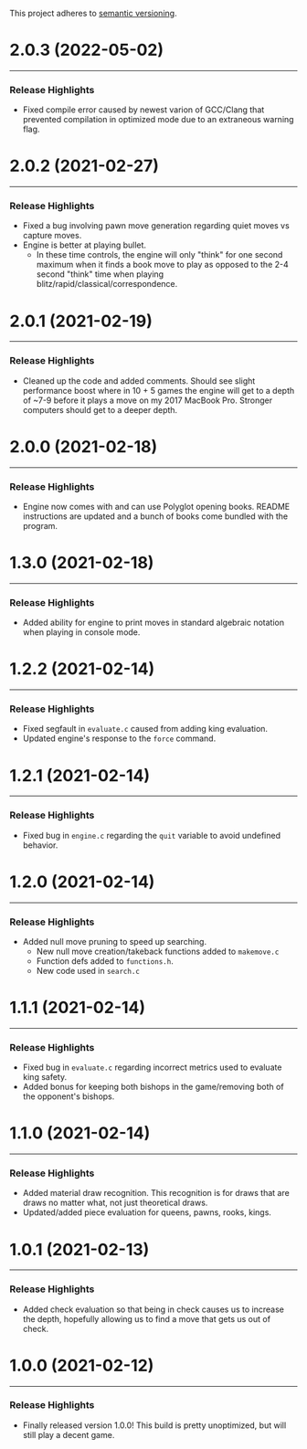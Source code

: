 This project adheres to [semantic versioning](https://semver.org/).
# 2.0.3 (2022-05-02)
***
### Release Highlights
* Fixed compile error caused by newest varion of GCC/Clang that prevented compilation in optimized mode due to an extraneous warning flag.
# 2.0.2 (2021-02-27)
***
### Release Highlights
* Fixed a bug involving pawn move generation regarding quiet moves vs capture moves.
* Engine is better at playing bullet.
    * In these time controls, the engine will only "think" for one second maximum when it finds a book move to play as opposed to the 2-4 second "think" time when playing blitz/rapid/classical/correspondence.

# 2.0.1 (2021-02-19)
***
### Release Highlights
* Cleaned up the code and added comments. Should see slight performance boost where in
10 + 5 games the engine will get to a depth of ~7-9 before it plays a move on my 2017 MacBook Pro.
Stronger computers should get to a deeper depth.

# 2.0.0 (2021-02-18)
***
### Release Highlights
* Engine now comes with and can use Polyglot opening books.
README instructions are updated and a bunch of books come bundled with the program.

# 1.3.0 (2021-02-18)
***
### Release Highlights
* Added ability for engine to print moves in standard algebraic notation
when playing in console mode.

# 1.2.2 (2021-02-14)
***
### Release Highlights
* Fixed segfault in `evaluate.c` caused from adding king evaluation.
* Updated engine's response to the `force` command.

# 1.2.1 (2021-02-14)
***
### Release Highlights
* Fixed bug in `engine.c` regarding the `quit` variable to avoid undefined behavior.

# 1.2.0 (2021-02-14)
***
### Release Highlights
* Added null move pruning to speed up searching.
  * New null move creation/takeback functions added to `makemove.c`
  * Function defs added to `functions.h`.
  * New code used in `search.c`

# 1.1.1 (2021-02-14)
***
### Release Highlights
* Fixed bug in `evaluate.c` regarding incorrect metrics
used to evaluate king safety.
* Added bonus for keeping both bishops in the game/removing
both of the opponent's bishops.

# 1.1.0 (2021-02-14)
***
### Release Highlights
* Added material draw recognition. This recognition is for
draws that are draws no matter what, not just theoretical draws.
* Updated/added piece evaluation for queens, pawns, rooks, kings.

# 1.0.1 (2021-02-13)
***
### Release Highlights
* Added check evaluation so that being in check causes us to
increase the depth, hopefully allowing us to find a move that gets us out of check.

# 1.0.0 (2021-02-12)
***
### Release Highlights
* Finally released version 1.0.0! This build is pretty unoptimized, but will still play a decent game.
